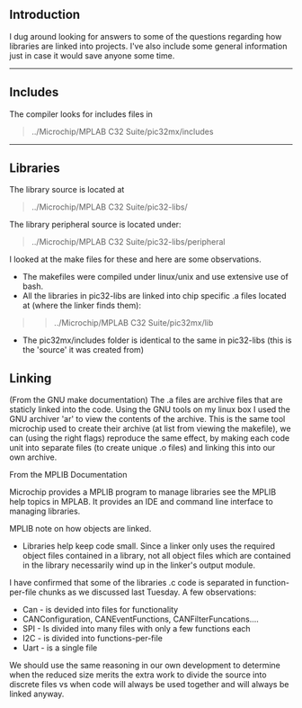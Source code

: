 ## Introduction ##

I dug around looking for answers to some of the questions regarding how libraries are linked into projects. I've also include some general information just in case it would save anyone some time.


---

## Includes ##

The compiler looks for includes files in
> ../Microchip/MPLAB C32 Suite/pic32mx/includes


---


## Libraries ##

The library source is located at
> ../Microchip/MPLAB C32 Suite/pic32-libs/

The library peripheral source is located under:
> ../Microchip/MPLAB C32 Suite/pic32-libs/peripheral

I looked at the make files for these and here are some observations.
  * The makefiles were compiled under linux/unix and use extensive use of bash.
  * All the libraries in pic32-libs are linked into chip specific .a files located at (where the linker finds them):
> > ../Microchip/MPLAB C32 Suite/pic32mx/lib
  * The pic32mx/includes folder is identical to the same in pic32-libs (this is the 'source' it was created from)

## Linking ##


(From the GNU make documentation) The .a files are archive files that are staticly linked into the code. Using the GNU tools on my linux box I used the GNU archiver 'ar' to view the contents of the archive. This is the same tool microchip used to create their archive (at list from viewing the makefile), we can (using the right flags) reproduce the same effect, by making each code unit into separate files (to create unique .o files) and linking this into our own archive.

From the MPLIB Documentation

Microchip provides a MPLIB program to manage libraries see the MPLIB help topics in MPLAB. It provides an IDE and command line interface to managing libraries.

MPLIB note on how objects are linked.
  * Libraries help keep code small. Since a linker only uses the required object files contained in a library, not all object files which are contained in the library necessarily wind up in the linker's output module.

I have confirmed that some of the libraries .c code is separated in function-per-file chunks as we discussed last Tuesday. A few observations:

  * Can -  is devided into files for functionality
  * CANConfiguration, CANEventFunctions, CANFilterFuncations....
  * SPI - Is divided into many files with only a few functions each
  * I2C - is divided into functions-per-file
  * Uart - is a single file

We should use the same reasoning in our own development to determine when the reduced size merits the extra work to divide the source into discrete files vs when code will always be used together and will always be linked anyway.